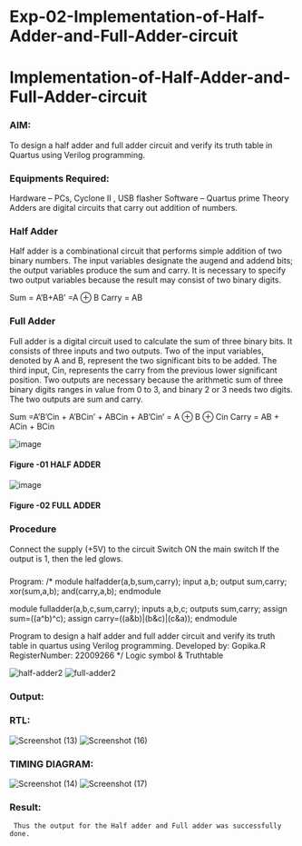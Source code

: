# Exp-02-Implementation-of-Half-Adder-and-Full-Adder-circuit

# Implementation-of-Half-Adder-and-Full-Adder-circuit
### AIM:
To design a half adder and full adder circuit and verify its truth table in Quartus using Verilog programming.

### Equipments Required:
Hardware – PCs, Cyclone II , USB flasher
Software – Quartus prime
Theory
Adders are digital circuits that carry out addition of numbers.

### Half Adder
Half adder is a combinational circuit that performs simple addition of two binary numbers. The input variables designate the augend and addend bits; the output variables produce the sum and carry. It is necessary to specify two output variables because the result may consist of two binary digits.

Sum = A’B+AB’ =A ⊕ B Carry = AB

### Full Adder
Full adder is a digital circuit used to calculate the sum of three binary bits. It consists of three inputs and two outputs. Two of the input variables, denoted by A and B, represent the two significant bits to be added. The third input, Cin, represents the carry from the previous lower significant position. Two outputs are necessary because the arithmetic sum of three binary digits ranges in value from 0 to 3, and binary 2 or 3 needs two digits. The two outputs are sum and carry.

Sum =A’B’Cin + A’BCin’ + ABCin + AB’Cin’ = A ⊕ B ⊕ Cin Carry = AB + ACin + BCin

 ![image](https://user-images.githubusercontent.com/36288975/163552156-a13e5a56-c638-4110-97d9-8896907c8d25.png)

#### Figure -01 HALF ADDER 


![image](https://user-images.githubusercontent.com/36288975/163552057-b3547877-6d07-45b4-b7e0-bcfebfad9e1d.png)

#### Figure -02 FULL ADDER 

### Procedure

Connect the supply (+5V) to the circuit
Switch ON the main switch
If the output is 1, then the led glows.
### 
Program:
/*
module halfadder(a,b,sum,carry);
input a,b;
output sum,carry;
xor(sum,a,b);
and(carry,a,b);
endmodule


module fulladder(a,b,c,sum,carry);
inputs a,b,c;
outputs sum,carry;
assign sum=((a^b)^c);
assign carry=((a&b)|(b&c)|(c&a));
endmodule

Program to design a half adder and full adder circuit and verify its truth table in quartus using Verilog programming.
Developed by: Gopika.R
RegisterNumber: 22009266
*/
Logic symbol & Truthtable

![half-adder2](https://user-images.githubusercontent.com/122762773/214617065-cba1d22c-bb6f-40f9-9045-26fbdae550c5.png)
![full-adder2](https://user-images.githubusercontent.com/122762773/214617416-2262485f-eedf-456f-b674-7fa074270292.png)


### Output:
### RTL:
![Screenshot (13)](https://user-images.githubusercontent.com/122762773/214617609-f8418557-71a3-479f-a3b8-ec42a29ddba1.png)
![Screenshot (16)](https://user-images.githubusercontent.com/122762773/214617794-8307f2b9-3ef3-454f-bf23-5923f7f9ca47.png)



### TIMING DIAGRAM:

![Screenshot (14)](https://user-images.githubusercontent.com/122762773/214618118-41d8584d-5724-4611-8694-74cbee63608d.png)
![Screenshot (17)](https://user-images.githubusercontent.com/122762773/214618185-ce16d3a3-7e6e-4bb2-8a3c-efd464e4ee7b.png) 

### Result:
     Thus the output for the Half adder and Full adder was successfully done.
